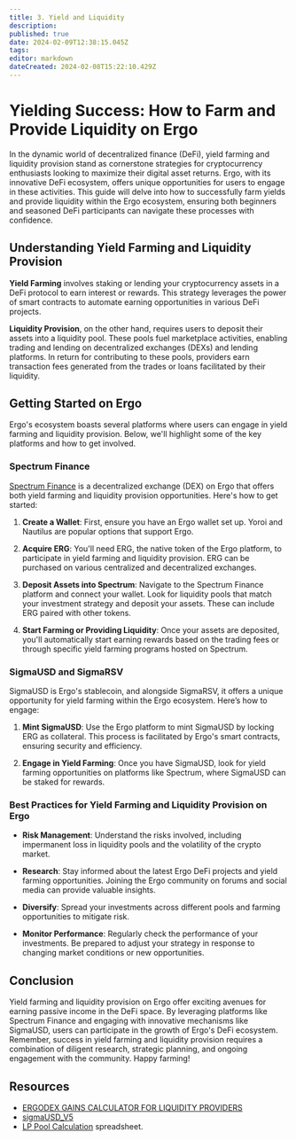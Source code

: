 ```yaml
---
title: 3. Yield and Liquidity
description: 
published: true
date: 2024-02-09T12:38:15.045Z
tags: 
editor: markdown
dateCreated: 2024-02-08T15:22:10.429Z
---
```


# Yielding Success: How to Farm and Provide Liquidity on Ergo

In the dynamic world of decentralized finance (DeFi), yield farming and liquidity provision stand as cornerstone strategies for cryptocurrency enthusiasts looking to maximize their digital asset returns. Ergo, with its innovative DeFi ecosystem, offers unique opportunities for users to engage in these activities. This guide will delve into how to successfully farm yields and provide liquidity within the Ergo ecosystem, ensuring both beginners and seasoned DeFi participants can navigate these processes with confidence.

## Understanding Yield Farming and Liquidity Provision

**Yield Farming** involves staking or lending your cryptocurrency assets in a DeFi protocol to earn interest or rewards. This strategy leverages the power of smart contracts to automate earning opportunities in various DeFi projects.

**Liquidity Provision**, on the other hand, requires users to deposit their assets into a liquidity pool. These pools fuel marketplace activities, enabling trading and lending on decentralized exchanges (DEXs) and lending platforms. In return for contributing to these pools, providers earn transaction fees generated from the trades or loans facilitated by their liquidity.

## Getting Started on Ergo

Ergo's ecosystem boasts several platforms where users can engage in yield farming and liquidity provision. Below, we'll highlight some of the key platforms and how to get involved.

### Spectrum Finance

[Spectrum Finance](https://spectrum.fi/) is a decentralized exchange (DEX) on Ergo that offers both yield farming and liquidity provision opportunities. Here's how to get started:

1. **Create a Wallet**: First, ensure you have an Ergo wallet set up. Yoroi and Nautilus are popular options that support Ergo.
   
2. **Acquire ERG**: You'll need ERG, the native token of the Ergo platform, to participate in yield farming and liquidity provision. ERG can be purchased on various centralized and decentralized exchanges.
   
3. **Deposit Assets into Spectrum**: Navigate to the Spectrum Finance platform and connect your wallet. Look for liquidity pools that match your investment strategy and deposit your assets. These can include ERG paired with other tokens.

4. **Start Farming or Providing Liquidity**: Once your assets are deposited, you'll automatically start earning rewards based on the trading fees or through specific yield farming programs hosted on Spectrum.

### SigmaUSD and SigmaRSV

SigmaUSD is Ergo's stablecoin, and alongside SigmaRSV, it offers a unique opportunity for yield farming within the Ergo ecosystem. Here’s how to engage:

1. **Mint SigmaUSD**: Use the Ergo platform to mint SigmaUSD by locking ERG as collateral. This process is facilitated by Ergo's smart contracts, ensuring security and efficiency.
   
2. **Engage in Yield Farming**: Once you have SigmaUSD, look for yield farming opportunities on platforms like Spectrum, where SigmaUSD can be staked for rewards.

### Best Practices for Yield Farming and Liquidity Provision on Ergo

- **Risk Management**: Understand the risks involved, including impermanent loss in liquidity pools and the volatility of the crypto market.
  
- **Research**: Stay informed about the latest Ergo DeFi projects and yield farming opportunities. Joining the Ergo community on forums and social media can provide valuable insights.
  
- **Diversify**: Spread your investments across different pools and farming opportunities to mitigate risk.

- **Monitor Performance**: Regularly check the performance of your investments. Be prepared to adjust your strategy in response to changing market conditions or new opportunities.

## Conclusion

Yield farming and liquidity provision on Ergo offer exciting avenues for earning passive income in the DeFi space. By leveraging platforms like Spectrum Finance and engaging with innovative mechanisms like SigmaUSD, users can participate in the growth of Ergo's DeFi ecosystem. Remember, success in yield farming and liquidity provision requires a combination of diligent research, strategic planning, and ongoing engagement with the community. Happy farming!

## Resources

- [ERGODEX GAINS CALCULATOR FOR LIQUIDITY PROVIDERS](https://docs.google.com/spreadsheets/d/15FKyiacsEkdez3Lw6rno9LqtuAZTDb_8XwM3riTIUUU/edit#gid=52194767)
- [sigmaUSD_V5](https://docs.google.com/spreadsheets/d/1hZVQ3AUASTmaY7xY68CRmGIX5a5PuBYx/edit#gid=319699227)
- [LP Pool Calculation](https://docs.google.com/spreadsheets/d/15DNZ6ocTO5J3pKr2hGUR1NPVk5CD34Uq2zkKigAlFIs/edit?usp=sharing
) spreadsheet. 